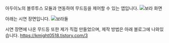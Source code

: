 아두이노의 블루투스 모듈과 연동하여 무드등을 제어할 수 있는 앱입니다.
![보라 화면](https://user-images.githubusercontent.com/89892954/134772470-45d0d863-7fff-4678-a0d4-5bfc5b014b6c.jpg) 


아래는 시연 장면입니다.
![보라둘](https://user-images.githubusercontent.com/89892954/134772477-371f096a-6c96-4632-9227-2ec2d09d72bd.jpg) 

시연 장면에 나온 무드등 또한 제가 직접 만들었으며, 제작 방법은 아래 블로그에 나와있습니다.
https://kmight0518.tistory.com/3
